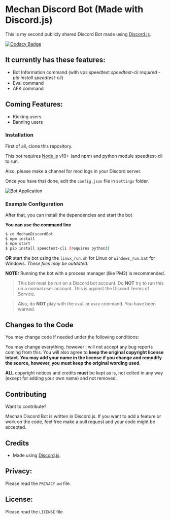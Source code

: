 # Mechan Discord Bot (Made with Discord.js)
This is my second publicly shared Discord Bot made using [Discord.js](https://github.com/hydrabolt/discord.js).

[![Codacy Badge](https://api.codacy.com/project/badge/Grade/a53801bdb675456da9c9e0f5794d26f5?branch=master)](https://www.codacy.com/app/NdT3Development/DiscordBot?utm_source=github.com&amp;utm_medium=referral&amp;utm_content=NdT3Development/DiscordBot&amp;utm_campaign=Badge_Grade)

## It currently has these features:
  - Bot Information command (with vps speedtest *speedtest-cli required - pip install speedtest-cli*)
  - Eval command
  - AFK command

## Coming Features:
 - Kicking users
 - Banning users

### Installation
First of all, clone this repository.

This bot requires [Node.js](https://nodejs.org/) v10+ (and npm) and python module speedtest-cli to run.

Also, please make a channel for mod logs in your Discord server.

Once you have that done, edit the `config.json` file in `Settings` folder. 

![Bot Application](https://cdn.discordapp.com/attachments/660622013819256842/663388630399713291/unknown.png)

### Example Configuration


After that, you can install the dependencies and start the bot

**You can use the command line**
```sh
$ cd MechanDiscordBot
$ npm install
$ npm start
$ pip install speedtest-cli (requires python3)
```
**OR** start the bot using the `linux_run.sh` for Linux or `windows_run.bat` for Windows. _These files may be outdated._

**NOTE:** Running the bot with a process manager (like PM2) is recommended.

>This bot must be run on a Discord bot account. Do __NOT__ try to run this on a normal user account. This is against the Discord Terms of Service.

>Also, do __NOT__ play with the `eval` or `exex` command. You have been warned.

## Changes to the Code

You may change code if needed under the following conditions:

You may change everything. however I will not accept any bug reports coming from this. You will also agree to **keep the original copyright license intact. You may add your name in the license if you change and remodify the source, however, you must keep the original wording used**.

**ALL** copyright notices and credits **must** be kept as is, not edited in any way (except for adding your own name) and not removed.

## Contributing

Want to contribute?

Mechan Discord Bot is written in Discord.js. If you want to add a feature or work on the code, feel free make a pull request and your code might be accepted.

## Credits

- Made using [Discord.js](https://github.com/hydrabolt/discord.js).


## Privacy:

Please read the `PRIVACY.md` file.

## License:

Please read the `LICENSE` file
